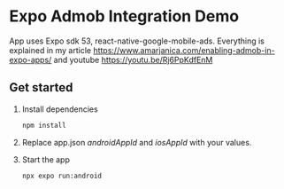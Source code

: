 # Expo Admob Integration Demo
App uses Expo sdk 53, react-native-google-mobile-ads. Everything is explained in my article https://www.amarjanica.com/enabling-admob-in-expo-apps/ and youtube https://youtu.be/Rj6PpKdfEnM

## Get started

1. Install dependencies

   ```bash
   npm install
   ```
2. Replace app.json _androidAppId_ and _iosAppId_ with your values.

3. Start the app

   ```bash
   npx expo run:android
   ```
